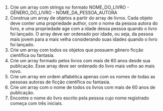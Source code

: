 1. Crie um array com strings no formato NOME_DO_LIVRO - GÊNERO_DO_LIVRO - NOME_DA_PESSOA_AUTORA
2. Construa um array de objetos a partir do array de livros. Cada objeto deve conter uma propriedade author, com o nome da pessoa autora do livro, e uma propriedade age com a idade dessa pessoa quando o livro foi lançado. O array deve ser ordenado por idade, ou seja, da pessoa mais jovem para a mais velha considerando suas idades quando o livro foi lançado.
3. Crie um array com todos os objetos que possuem gênero ficção científica ou fantasia.
4. Crie um array formado pelos livros com mais de 60 anos desde sua publicação. Esse array deve ser ordenado do livro mais velho ao mais novo.
5. Crie um array em ordem alfabética apenas com os nomes de todas as pessoas autoras de ficção científica ou fantasia.
6. Crie um array com o nome de todos os livros com mais de 60 anos de publicação.
7. Encontre o nome do livro escrito pela pessoa cujo nome registrado começa com três iniciais.
